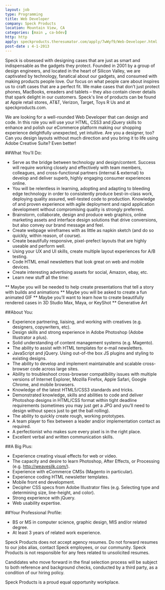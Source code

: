 ```yaml
---
layout: job
type: Programming
title: Web Developer
company: Speck Products
location: Mountain View, CA
categories: [main , ca-bdev]
http: http
apply: speckproducts.theresumator.com/apply/7wWyf9/Web-Developer.html
post-date : 4-1-2013
---
```


Speck is obsessed with designing cases that are just as smart and indispensable as the gadgets they protect. Founded in 2001 by a group of design engineers, and located in the heart of Silicon Valley, we are captivated by technology, fanatical about our gadgets, and consumed with making products people love. Our focus on what people care about inspires us to craft cases that are a perfect fit. We make cases that don’t just protect phones, MacBooks, ereaders and tablets – they also contain clever details that spark delight in our customers. Speck's line of products can be found at Apple retail stores, AT&T, Verizon, Target, Toys R Us and at speckproducts.com.

We are looking for a well-rounded Web Developer that can design and code.  In this role you will use your HTML, CSS3 and jQuery skills to enhance and polish our eCommerce platform making our shopping experience delightfully unexpected, yet intuitive.  Are you a designer, too?  Can you design layouts without much direction and you bring it to life using Adobe Creative Suite?  Even better!

##What You’ll Do:
* Serve as the bridge between technology and design/content.  Success will require working closely and effectively with team members, colleagues, and cross-functional partners (internal & external) to develop and deliver superb, highly engaging consumer experiences online.
* You will be relentless in learning, adopting and adapting to bleeding edge technology in order to consistently produce best-in-class work, deploying quality assured, well-tested code to production. Knowledge of and proven experience with agile deployment and rapid application development without compromising quality is strongly preferred.
* Brainstorm, collaborate, design and produce web graphics, online marketing assets and interface design solutions that drive conversions, but also convey our brand message and feel.
* Create webpage wireframes with as little as napkin sketch (and do so quickly, within reason, of course).
* Create beautifully responsive, pixel-prefect layouts that are highly useable and perform well.
* Using your UX and UI skills, create multiple layout experiences for A/B testing.
* Code HTML email newsletters that look great on web and mobile devices.
* Create interesting advertising assets for social, Amazon, ebay, etc.
* Learn new stuff all the time:

** Maybe you will be needed to help create presentations that tell a story with builds and animations
** Maybe you will be asked to create a fun animated GIF
** Maybe you’ll want to learn how to create beautifully rendered cases in 3D Studio Max, Maya, or KeyShot
** Generative Art
 
##About You:
* Experience partnering, liaising, and working with creatives (e.g. designers, copywriters, etc).
* Design skills and strong experience in Adobe Photoshop (Adobe Illustrator a plus).
* Solid understanding of content management systems (e.g. Magento).
* The ability to assist with HTML templates for e-mail newsletters. 
* JavaScript and jQuery. Using out-of-the box JS plugins and styling to existing designs.
* The ability to develop and implement maintainable and scalable cross-browser code across large sites.
* Ability to troubleshoot cross-browser compatibility issues with multiple versions of Internet Explorer, Mozilla Firefox, Apple Safari, Google Chrome, and mobile browsers.
* Knowledge of the latest HTML5/CSS3 standards and tricks.
* Demonstrated knowledge, skills and abilities to code and deliver Photoshop designs in HTML/CSS format within tight deadline requirements (sometimes you may just get a JPG and you’ll need to design without specs just to get the ball rolling).
* The ability to quickly create rough, working prototypes.
* A team player to flex between a leader and/or implementation contact as required.
* A perfectionist who makes sure every pixel is in the right place.
* Excellent verbal and written communication skills.
 
##A Big Plus:
* Experience creating visual effects for web or video.
* The capacity and desire to learn Photoshop, After Effects, or Processing (e.g. http://weavesilk.com/).
* Experience with eCommerce CMSs (Magento in particular).
* Experience coding HTML newsletter templates.
* Mobile front end development.
* Decipher CSS specs from Adobe Illustrator files (e.g. Selecting type and determining size, line-height, and color).
* Strong experience with jQuery.
* Web usability expertise.
 
##Your Professional Profile:
* BS or MS in computer science, graphic design, MIS and/or related degree.
* At least 3 years of related work experience.
 
Speck Products does not accept agency resumes. Do not forward resumes to our jobs alias, contact Speck employees, or our community. Speck Products is not responsible for any fees related to unsolicited resumes.

Candidates who move forward in the final selection process will be subject to both reference and background checks, conducted by a third party, as a condition of our hiring policy.

Speck Products is a proud equal opportunity workplace.